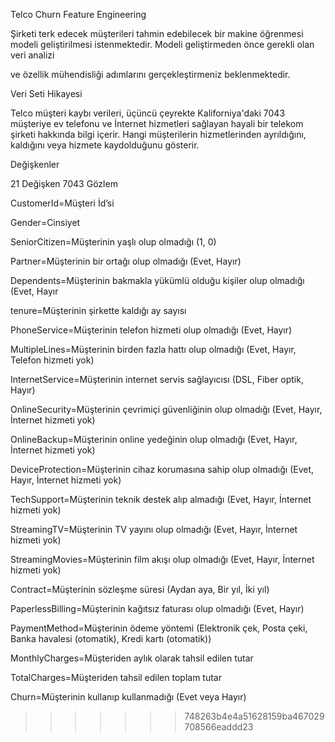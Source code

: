 Telco Churn Feature Engineering

Şirketi terk edecek müşterileri tahmin edebilecek bir makine öğrenmesi modeli geliştirilmesi istenmektedir. Modeli geliştirmeden önce gerekli olan veri analizi

ve özellik mühendisliği adımlarını gerçekleştirmeniz beklenmektedir.

Veri Seti Hikayesi

Telco müşteri kaybı verileri, üçüncü çeyrekte Kaliforniya'daki 7043 müşteriye ev telefonu ve İnternet hizmetleri sağlayan hayali bir telekom şirketi hakkında bilgi içerir. Hangi müşterilerin hizmetlerinden ayrıldığını, kaldığını veya hizmete kaydolduğunu gösterir.

Değişkenler

21 Değişken 7043 Gözlem

CustomerId=Müşteri İd’si

Gender=Cinsiyet

SeniorCitizen=Müşterinin yaşlı olup olmadığı (1, 0)

Partner=Müşterinin bir ortağı olup olmadığı (Evet, Hayır)

Dependents=Müşterinin bakmakla yükümlü olduğu kişiler olup olmadığı (Evet, Hayır

tenure=Müşterinin şirkette kaldığı ay sayısı

PhoneService=Müşterinin telefon hizmeti olup olmadığı (Evet, Hayır)

MultipleLines=Müşterinin birden fazla hattı olup olmadığı (Evet, Hayır, Telefon hizmeti yok)

InternetService=Müşterinin internet servis sağlayıcısı (DSL, Fiber optik, Hayır)

OnlineSecurity=Müşterinin çevrimiçi güvenliğinin olup olmadığı (Evet, Hayır, İnternet hizmeti yok)

OnlineBackup=Müşterinin online yedeğinin olup olmadığı (Evet, Hayır, İnternet hizmeti yok)

DeviceProtection=Müşterinin cihaz korumasına sahip olup olmadığı (Evet, Hayır, İnternet hizmeti yok)

TechSupport=Müşterinin teknik destek alıp almadığı (Evet, Hayır, İnternet hizmeti yok)

StreamingTV=Müşterinin TV yayını olup olmadığı (Evet, Hayır, İnternet hizmeti yok)

StreamingMovies=Müşterinin film akışı olup olmadığı (Evet, Hayır, İnternet hizmeti yok)

Contract=Müşterinin sözleşme süresi (Aydan aya, Bir yıl, İki yıl)

PaperlessBilling=Müşterinin kağıtsız faturası olup olmadığı (Evet, Hayır)

PaymentMethod=Müşterinin ödeme yöntemi (Elektronik çek, Posta çeki, Banka havalesi (otomatik), Kredi kartı (otomatik))

MonthlyCharges=Müşteriden aylık olarak tahsil edilen tutar

TotalCharges=Müşteriden tahsil edilen toplam tutar

Churn=Müşterinin kullanıp kullanmadığı (Evet veya Hayır)
>>>>>>> 748263b4e4a51628159ba467029708566eaddd23
